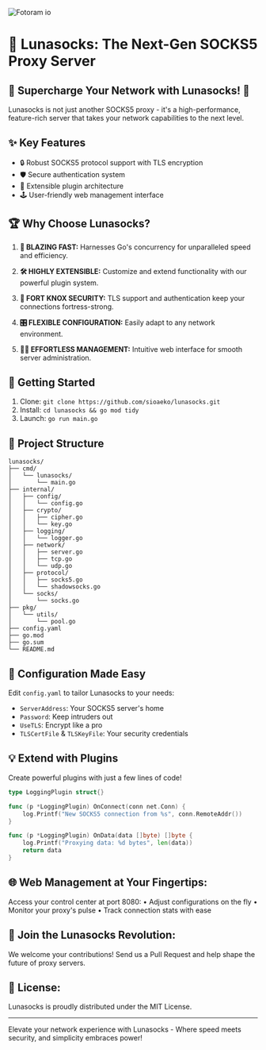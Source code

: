 
![Fotoram io](https://github.com/user-attachments/assets/04635a76-2e42-454f-aacb-2f7f1173c6b4)

# 🌙 Lunasocks: The Next-Gen SOCKS5 Proxy Server

## 🚀 Supercharge Your Network with Lunasocks! 🚀

Lunasocks is not just another SOCKS5 proxy - it's a high-performance, 
feature-rich server that takes your network capabilities to the next level.

## ✨ Key Features

- 🔒 Robust SOCKS5 protocol support with TLS encryption
- 🛡️ Secure authentication system
- 🧩 Extensible plugin architecture
- 🕹️ User-friendly web management interface

## 🏆 Why Choose Lunasocks?

1. **🚄 BLAZING FAST:** 
   Harnesses Go's concurrency for unparalleled speed and efficiency.

2. **🛠️ HIGHLY EXTENSIBLE:** 
   Customize and extend functionality with our powerful plugin system.

3. **🔐 FORT KNOX SECURITY:** 
   TLS support and authentication keep your connections fortress-strong.

4. **🎛️ FLEXIBLE CONFIGURATION:** 
   Easily adapt to any network environment.

5. **👨‍💼 EFFORTLESS MANAGEMENT:** 
   Intuitive web interface for smooth server administration.

## 🚀 Getting Started

1. Clone:    `git clone https://github.com/sioaeko/lunasocks.git`
2. Install:  `cd lunasocks && go mod tidy`
3. Launch:   `go run main.go`

## 📁 Project Structure
```
lunasocks/
├── cmd/
│   └── lunasocks/
│       └── main.go
├── internal/
│   ├── config/
│   │   └── config.go
│   ├── crypto/
│   │   ├── cipher.go
│   │   └── key.go
│   ├── logging/
│   │   └── logger.go
│   ├── network/
│   │   ├── server.go
│   │   ├── tcp.go
│   │   └── udp.go
│   ├── protocol/
│   │   ├── socks5.go
│   │   └── shadowsocks.go
│   └── socks/
│       └── socks.go
├── pkg/
│   └── utils/
│       └── pool.go
├── config.yaml
├── go.mod
├── go.sum
└── README.md
```


## 🔧 Configuration Made Easy

Edit `config.yaml` to tailor Lunasocks to your needs:
- `ServerAddress`: Your SOCKS5 server's home
- `Password`: Keep intruders out
- `UseTLS`: Encrypt like a pro
- `TLSCertFile` & `TLSKeyFile`: Your security credentials

## 💡 Extend with Plugins

Create powerful plugins with just a few lines of code!

```go
type LoggingPlugin struct{}

func (p *LoggingPlugin) OnConnect(conn net.Conn) {
    log.Printf("New SOCKS5 connection from %s", conn.RemoteAddr())
}

func (p *LoggingPlugin) OnData(data []byte) []byte {
    log.Printf("Proxying data: %d bytes", len(data))
    return data
}
```

## 🌐 Web Management at Your Fingertips:

Access your control center at port 8080:
  • Adjust configurations on the fly
  • Monitor your proxy's pulse
  • Track connection stats with ease

## 🤝 Join the Lunasocks Revolution:
We welcome your contributions! Send us a Pull Request and help shape the future of proxy servers.

## 📜 License:
Lunasocks is proudly distributed under the MIT License.

-----------------------------------------
Elevate your network experience with Lunasocks - 
Where speed meets security, and simplicity embraces power!

